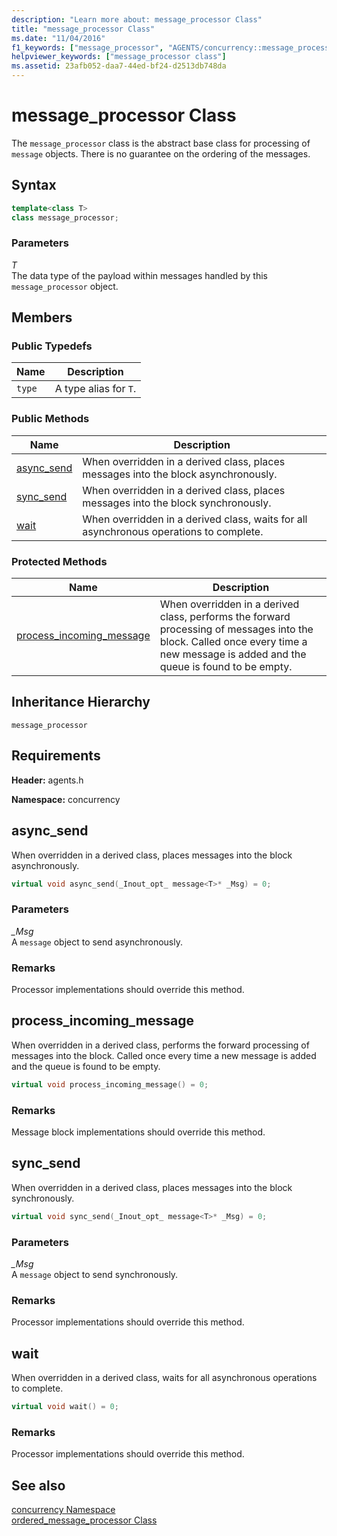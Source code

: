 ```yaml
---
description: "Learn more about: message_processor Class"
title: "message_processor Class"
ms.date: "11/04/2016"
f1_keywords: ["message_processor", "AGENTS/concurrency::message_processor", "AGENTS/concurrency::message_processor::async_send", "AGENTS/concurrency::message_processor::sync_send", "AGENTS/concurrency::message_processor::wait", "AGENTS/concurrency::message_processor::process_incoming_message"]
helpviewer_keywords: ["message_processor class"]
ms.assetid: 23afb052-daa7-44ed-bf24-d2513db748da
---
```

# message_processor Class

The `message_processor` class is the abstract base class for processing of `message` objects. There is no guarantee on the ordering of the messages.

## Syntax

```cpp
template<class T>
class message_processor;
```

### Parameters

*T*<br/>
The data type of the payload within messages handled by this `message_processor` object.

## Members

### Public Typedefs

|Name|Description|
|----------|-----------------|
|`type`|A type alias for `T`.|

### Public Methods

|Name|Description|
|----------|-----------------|
|[async_send](#async_send)|When overridden in a derived class, places messages into the block asynchronously.|
|[sync_send](#sync_send)|When overridden in a derived class, places messages into the block synchronously.|
|[wait](#wait)|When overridden in a derived class, waits for all asynchronous operations to complete.|

### Protected Methods

|Name|Description|
|----------|-----------------|
|[process_incoming_message](#process_incoming_message)|When overridden in a derived class, performs the forward processing of messages into the block. Called once every time a new message is added and the queue is found to be empty.|

## Inheritance Hierarchy

`message_processor`

## Requirements

**Header:** agents.h

**Namespace:** concurrency

## <a name="async_send"></a> async_send

When overridden in a derived class, places messages into the block asynchronously.

```cpp
virtual void async_send(_Inout_opt_ message<T>* _Msg) = 0;
```

### Parameters

*_Msg*<br/>
A `message` object to send asynchronously.

### Remarks

Processor implementations should override this method.

## <a name="process_incoming_message"></a> process_incoming_message

When overridden in a derived class, performs the forward processing of messages into the block. Called once every time a new message is added and the queue is found to be empty.

```cpp
virtual void process_incoming_message() = 0;
```

### Remarks

Message block implementations should override this method.

## <a name="sync_send"></a> sync_send

When overridden in a derived class, places messages into the block synchronously.

```cpp
virtual void sync_send(_Inout_opt_ message<T>* _Msg) = 0;
```

### Parameters

*_Msg*<br/>
A `message` object to send synchronously.

### Remarks

Processor implementations should override this method.

## <a name="wait"></a> wait

When overridden in a derived class, waits for all asynchronous operations to complete.

```cpp
virtual void wait() = 0;
```

### Remarks

Processor implementations should override this method.

## See also

[concurrency Namespace](concurrency-namespace.md)<br/>
[ordered_message_processor Class](ordered-message-processor-class.md)
